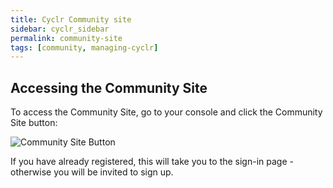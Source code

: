 ```yaml
---
title: Cyclr Community site
sidebar: cyclr_sidebar
permalink: community-site
tags: [community, managing-cyclr]
---
```


## Accessing the Community Site

To access the Community Site, go to your console and click the Community Site button:

![Community Site Button](./images/community-site-button.png)

If you have already registered, this will take you to the sign-in page - otherwise you will be invited to sign up.

